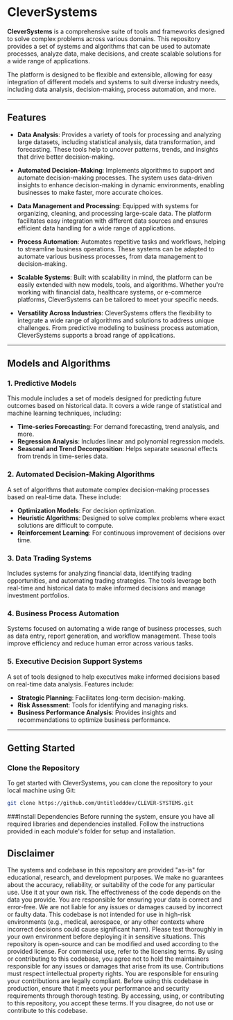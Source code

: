 # CleverSystems

**CleverSystems** is a comprehensive suite of tools and frameworks designed to solve complex problems across various domains. This repository provides a set of systems and algorithms that can be used to automate processes, analyze data, make decisions, and create scalable solutions for a wide range of applications.

The platform is designed to be flexible and extensible, allowing for easy integration of different models and systems to suit diverse industry needs, including data analysis, decision-making, process automation, and more.

---

## Features

- **Data Analysis**: Provides a variety of tools for processing and analyzing large datasets, including statistical analysis, data transformation, and forecasting. These tools help to uncover patterns, trends, and insights that drive better decision-making.
  
- **Automated Decision-Making**: Implements algorithms to support and automate decision-making processes. The system uses data-driven insights to enhance decision-making in dynamic environments, enabling businesses to make faster, more accurate choices.
  
- **Data Management and Processing**: Equipped with systems for organizing, cleaning, and processing large-scale data. The platform facilitates easy integration with different data sources and ensures efficient data handling for a wide range of applications.
  
- **Process Automation**: Automates repetitive tasks and workflows, helping to streamline business operations. These systems can be adapted to automate various business processes, from data management to decision-making.
  
- **Scalable Systems**: Built with scalability in mind, the platform can be easily extended with new models, tools, and algorithms. Whether you're working with financial data, healthcare systems, or e-commerce platforms, CleverSystems can be tailored to meet your specific needs.
  
- **Versatility Across Industries**: CleverSystems offers the flexibility to integrate a wide range of algorithms and solutions to address unique challenges. From predictive modeling to business process automation, CleverSystems supports a broad range of applications.

---

## Models and Algorithms

### 1. **Predictive Models**
   This module includes a set of models designed for predicting future outcomes based on historical data. It covers a wide range of statistical and machine learning techniques, including:
   - **Time-series Forecasting**: For demand forecasting, trend analysis, and more.
   - **Regression Analysis**: Includes linear and polynomial regression models.
   - **Seasonal and Trend Decomposition**: Helps separate seasonal effects from trends in time-series data.

### 2. **Automated Decision-Making Algorithms**
   A set of algorithms that automate complex decision-making processes based on real-time data. These include:
   - **Optimization Models**: For decision optimization.
   - **Heuristic Algorithms**: Designed to solve complex problems where exact solutions are difficult to compute.
   - **Reinforcement Learning**: For continuous improvement of decisions over time.

### 3. **Data Trading Systems**
   Includes systems for analyzing financial data, identifying trading opportunities, and automating trading strategies. 
   The tools leverage both real-time and historical data to make informed decisions and manage investment portfolios.

### 4. **Business Process Automation**
   Systems focused on automating a wide range of business processes, such as data entry, report generation, and workflow management. 
   These tools improve efficiency and reduce human error across various tasks.

### 5. **Executive Decision Support Systems**
   A set of tools designed to help executives make informed decisions based on real-time data analysis. Features include:
   - **Strategic Planning**: Facilitates long-term decision-making.
   - **Risk Assessment**: Tools for identifying and managing risks.
   - **Business Performance Analysis**: Provides insights and recommendations to optimize business performance.

---

## Getting Started

### Clone the Repository

To get started with CleverSystems, you can clone the repository to your local machine using Git:

```bash
git clone https://github.com/Untitledddev/CLEVER-SYSTEMS.git
```

###Install Dependencies
Before running the system, ensure you have all required libraries and dependencies installed. Follow the instructions provided in each module's folder for setup and installation.

## Disclaimer
The systems and codebase in this repository are provided "as-is" for educational, research, and development purposes. We make no guarantees about the accuracy, reliability, or suitability of the code for any particular use. Use it at your own risk.
The effectiveness of the code depends on the data you provide. You are responsible for ensuring your data is correct and error-free. We are not liable for any issues or damages caused by incorrect or faulty data.
This codebase is not intended for use in high-risk environments (e.g., medical, aerospace, or any other contexts where incorrect decisions could cause significant harm). Please test thoroughly in your own environment before deploying it in sensitive situations.
This repository is open-source and can be modified and used according to the provided license. For commercial use, refer to the licensing terms.
By using or contributing to this codebase, you agree not to hold the maintainers responsible for any issues or damages that arise from its use.
Contributions must respect intellectual property rights. You are responsible for ensuring your contributions are legally compliant.
Before using this codebase in production, ensure that it meets your performance and security requirements through thorough testing.
By accessing, using, or contributing to this repository, you accept these terms. If you disagree, do not use or contribute to this codebase.
